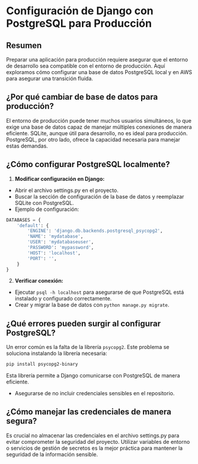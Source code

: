 # Configuración de Django con PostgreSQL para Producción

## Resumen

Preparar una aplicación para producción requiere asegurar que el entorno de desarrollo sea compatible con el entorno de producción. Aquí exploramos cómo configurar una base de datos PostgreSQL local y en AWS para asegurar una transición fluida.

## ¿Por qué cambiar de base de datos para producción?

El entorno de producción puede tener muchos usuarios simultáneos, lo que exige una base de datos capaz de manejar múltiples conexiones de manera eficiente. SQLite, aunque útil para desarrollo, no es ideal para producción. PostgreSQL, por otro lado, ofrece la capacidad necesaria para manejar estas demandas.

## ¿Cómo configurar PostgreSQL localmente?

1. **Modificar configuración en Django:**

* Abrir el archivo settings.py en el proyecto.
* Buscar la sección de configuración de la base de datos y reemplazar SQLite con PostgreSQL.
* Ejemplo de configuración:

```Python
DATABASES = {
    'default': {
        'ENGINE': 'django.db.backends.postgresql_psycopg2',
        'NAME': 'mydatabase',
        'USER': 'mydatabaseuser',
        'PASSWORD': 'mypassword',
        'HOST': 'localhost',
        'PORT': '',
    }
}
```

2. **Verificar conexión:**

* Ejecutar `psql -h localhost` para asegurarse de que PostgreSQL está instalado y configurado correctamente.
* Crear y migrar la base de datos con `python manage.py migrate`.

## ¿Qué errores pueden surgir al configurar PostgreSQL?

Un error común es la falta de la librería `psycopg2`. Este problema se soluciona instalando la librería necesaria:

```Bash
pip install psycopg2-binary
```

Esta librería permite a Django comunicarse con PostgreSQL de manera eficiente.

* Asegurarse de no incluir credenciales sensibles en el repositorio.

## ¿Cómo manejar las credenciales de manera segura?

Es crucial no almacenar las credenciales en el archivo settings.py para evitar comprometer la seguridad del proyecto. Utilizar variables de entorno o servicios de gestión de secretos es la mejor práctica para mantener la seguridad de la información sensible.